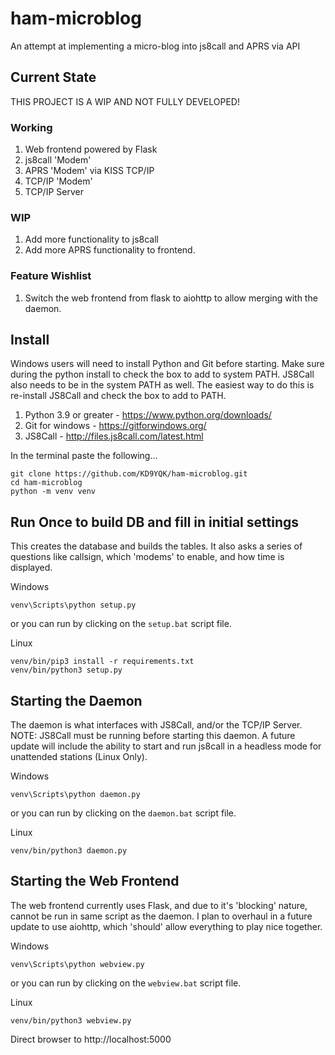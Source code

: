 # ham-microblog
An attempt at implementing a micro-blog into js8call and APRS via API

## Current State
THIS PROJECT IS A WIP AND NOT FULLY DEVELOPED!

### Working
1) Web frontend powered by Flask
2) js8call 'Modem'
3) APRS 'Modem' via KISS TCP/IP
4) TCP/IP 'Modem'
5) TCP/IP Server

### WIP
1) Add more functionality to js8call
2) Add more APRS functionality to frontend.

### Feature Wishlist
1) Switch the web frontend from flask to aiohttp to allow merging with the daemon.

## Install
Windows users will need to install Python and Git before starting. Make sure during the python install to check the box to add to system PATH. JS8Call also needs to be in the system PATH as well. The easiest way to do this is re-install JS8Call and check the box to add to PATH.
1) Python 3.9 or greater - https://www.python.org/downloads/
2) Git for windows - https://gitforwindows.org/
3) JS8Call - http://files.js8call.com/latest.html

In the terminal paste the following...
```
git clone https://github.com/KD9YQK/ham-microblog.git
cd ham-microblog
python -m venv venv
```

## Run Once to build DB and fill in initial settings
This creates the database and builds the tables. It also asks a series of questions like callsign, which 'modems' to enable, and how time is displayed.

Windows

```
venv\Scripts\python setup.py
```
or you can run by clicking on the `setup.bat` script file.

Linux

```
venv/bin/pip3 install -r requirements.txt
venv/bin/python3 setup.py
```

## Starting the Daemon
The daemon is what interfaces with JS8Call, and/or the TCP/IP Server. NOTE: JS8Call must be running before starting this daemon. A future update will include the ability to start and run js8call in a headless mode for unattended stations (Linux Only).

Windows

```
venv\Scripts\python daemon.py
```
or you can run by clicking on the `daemon.bat` script file.

Linux

```
venv/bin/python3 daemon.py
```

## Starting the Web Frontend
The web frontend currently uses Flask, and due to it's 'blocking' nature, cannot be run in same script as the daemon. I plan to overhaul in a future update to use aiohttp, which 'should' allow everything to play nice together.

Windows

```
venv\Scripts\python webview.py
```
or you can run by clicking on the `webview.bat` script file.

Linux

```
venv/bin/python3 webview.py
```

Direct browser to http://localhost:5000
